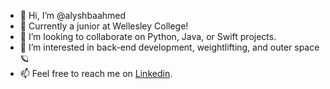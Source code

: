 - 🦋 Hi, I’m @alyshbaahmed
- 🚾 Currently a junior at Wellesley College!
- 👥 I’m looking to collaborate on Python, Java, or Swift projects.
- 🩵 I’m interested in back-end development, weightlifting, and outer space 🪐
- 📫 Feel free to reach me on [Linkedin]([url](https://www.linkedin.com/in/alyshba-ahmed/)).

<!---
alyshbaahmed/alyshbaahmed is a ✨ special ✨ repository because its `README.md` (this file) appears on your GitHub profile.
You can click the Preview link to take a look at your changes.
--->
